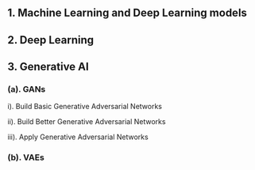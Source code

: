 ## 1. Machine Learning and Deep Learning models 

## 2. Deep Learning 

## 3. Generative AI 
###   (a). GANs 
i). Build Basic Generative Adversarial Networks

ii). Build Better Generative Adversarial Networks

iii). Apply Generative Adversarial Networks
###   (b). VAEs
<br>
<br>
<br>
